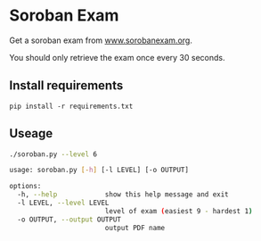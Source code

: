 # Soroban Exam

Get a soroban exam from www.sorobanexam.org.

You should only retrieve the exam once every 30 seconds.

## Install requirements

```
pip install -r requirements.txt
```

## Useage

```bash
./soroban.py --level 6
```

```bash
usage: soroban.py [-h] [-l LEVEL] [-o OUTPUT]

options:
  -h, --help            show this help message and exit
  -l LEVEL, --level LEVEL
                        level of exam (easiest 9 - hardest 1)
  -o OUTPUT, --output OUTPUT
                        output PDF name
```
